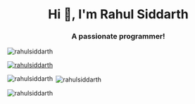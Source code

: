 <h1 align="center">Hi 👋, I'm Rahul Siddarth</h1>
<h3 align="center">A passionate programmer!</h3>

<p align="left"> <img src="https://komarev.com/ghpvc/?username=rahulsiddarth&label=Profile%20views&color=0e75b6&style=flat" alt="rahulsiddarth" /> </p>

<p align="left"> <a href="https://github.com/ryo-ma/github-profile-trophy"><img src="https://github-profile-trophy.vercel.app/?username=rahulsiddarth" alt="rahulsiddarth" /></a> </p>

<p><img align="left" src="https://github-readme-stats.vercel.app/api/top-langs?username=rahulsiddarth&show_icons=true&locale=en&layout=compact" alt="rahulsiddarth" /></p>

<p>&nbsp;<img align="center" src="https://github-readme-stats.vercel.app/api?username=rahulsiddarth&show_icons=true&locale=en" alt="rahulsiddarth" /></p>

<p><img align="center" src="https://github-readme-streak-stats.herokuapp.com/?user=rahulsiddarth&" alt="rahulsiddarth" /></p>
